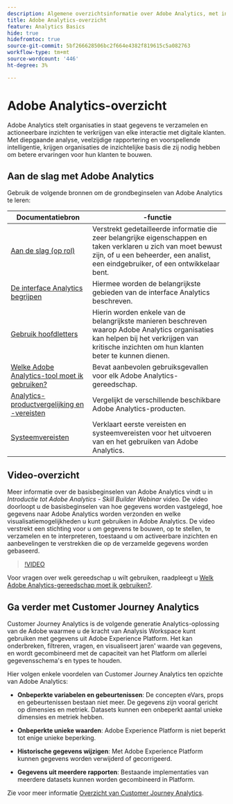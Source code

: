 ```yaml
---
description: Algemene overzichtsinformatie over Adobe Analytics, met inbegrip van informatie over de interface van Analytics evenals begonnen informatie voor beheerders, analisten, gebruikers, en ontwikkelaars.
title: Adobe Analytics-overzicht
feature: Analytics Basics
hide: true
hidefromtoc: true
source-git-commit: 5bf266628506bc2f664e4382f819615c5a082763
workflow-type: tm+mt
source-wordcount: '446'
ht-degree: 3%

---
```


# Adobe Analytics-overzicht

Adobe Analytics stelt organisaties in staat gegevens te verzamelen en actioneerbare inzichten te verkrijgen van elke interactie met digitale klanten. Met diepgaande analyse, veelzijdige rapportering en voorspellende intelligentie, krijgen organisaties de inzichtelijke basis die zij nodig hebben om betere ervaringen voor hun klanten te bouwen.

## Aan de slag met Adobe Analytics

Gebruik de volgende bronnen om de grondbeginselen van Adobe Analytics te leren:


| Documentatiebron | -functie |
|---------|----------|
| [Aan de slag (op rol)](/help/analyze/get-started/get-started-by-role.md) | Verstrekt gedetailleerde informatie die zeer belangrijke eigenschappen en taken verklaren u zich van moet bewust zijn, of u een beheerder, een analist, een eindgebruiker, of een ontwikkelaar bent. |
| [De interface Analytics begrijpen](/help/analyze/get-started/analytics-interface.md) | Hiermee worden de belangrijkste gebieden van de interface Analytics beschreven. |
| [Gebruik hoofdletters](/help/analyze/get-started/use-cases.md) | Hierin worden enkele van de belangrijkste manieren beschreven waarop Adobe Analytics organisaties kan helpen bij het verkrijgen van kritische inzichten om hun klanten beter te kunnen dienen. |
| [Welke Adobe Analytics-tool moet ik gebruiken?](/help/analyze/get-started/which-analytics-tool.md) | Bevat aanbevolen gebruiksgevallen voor elk Adobe Analytics-gereedschap. |
| [Analytics-productvergelijking en -vereisten](/help/analyze/get-started/analytics-product-comparison.md) | Vergelijkt de verschillende beschikbare Adobe Analytics-producten. |
| [Systeemvereisten](/help/analyze/get-started/sys-reqs.md) | Verklaart eerste vereisten en systeemvereisten voor het uitvoeren van en het gebruiken van Adobe Analytics. |

## Video-overzicht

Meer informatie over de basisbeginselen van Adobe Analytics vindt u in *Introductie tot Adobe Analytics - Skill Builder Webinar* video. De video doorloopt u de basisbeginselen van hoe gegevens worden vastgelegd, hoe gegevens naar Adobe Analytics worden verzonden en welke visualisatiemogelijkheden u kunt gebruiken in Adobe Analytics. De video verstrekt een stichting voor u om gegevens te bouwen, op te stellen, te verzamelen en te interpreteren, toestaand u om activeerbare inzichten en aanbevelingen te verstrekken die op de verzamelde gegevens worden gebaseerd.

>[!VIDEO](https://video.tv.adobe.com/v/27429/?quality=12)

Voor vragen over welk gereedschap u wilt gebruiken, raadpleegt u [Welk Adobe Analytics-gereedschap moet ik gebruiken?](https://experienceleague.adobe.com/docs/analytics/analyze/admin-overview/which-analytics-tool.html).

## Ga verder met Customer Journey Analytics

Customer Journey Analytics is de volgende generatie Analytics-oplossing van de Adobe waarmee u de kracht van Analysis Workspace kunt gebruiken met gegevens uit Adobe Experience Platform. Het kan onderbreken, filtreren, vragen, en visualiseert jaren&#39; waarde van gegevens, en wordt gecombineerd met de capaciteit van het Platform om allerlei gegevensschema&#39;s en types te houden.

Hier volgen enkele voordelen van Customer Journey Analytics ten opzichte van Adobe Analytics:

* **Onbeperkte variabelen en gebeurtenissen**: De concepten eVars, props en gebeurtenissen bestaan niet meer. De gegevens zijn vooral gericht op dimensies en metriek. Datasets kunnen een onbeperkt aantal unieke dimensies en metriek hebben.

* **Onbeperkte unieke waarden**: Adobe Experience Platform is niet beperkt tot enige unieke beperking.

* **Historische gegevens wijzigen**: Met Adobe Experience Platform kunnen gegevens worden verwijderd of gecorrigeerd.

* **Gegevens uit meerdere rapporten**: Bestaande implementaties van meerdere datasets kunnen worden gecombineerd in Platform.

Zie voor meer informatie [Overzicht van Customer Journey Analytics](https://experienceleague.adobe.com/docs/analytics-platform/using/cja-overview/cja-overview.html?lang=en).

